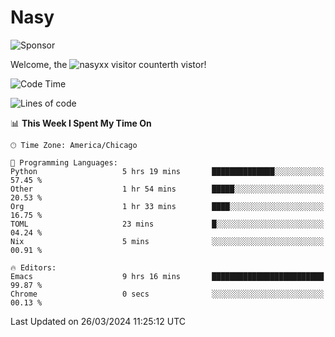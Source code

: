 # Nasy

<!--
<p align="center">
<img height="200" src="https://github-readme-stats.vercel.app/api?username=nasyxx&count_private=true&show_icons=true&theme=dracula&include_all_commits=true"/>
<img height="200" src="https://github-readme-stats.vercel.app/api/top-langs/?username=nasyxx&theme=dracula&hide=html,jupyter+notebook&count_private=true&show_icons=true"/>
</p>

  
----------------
-->

![Sponsor](https://img.shields.io/static/v1.svg?label=Sponsor&message=%E2%9D%A4&logo=GitHub&style=flat&color=pink)
 
Welcome, the ![nasyxx visitor counter](https://count.getloli.com/get/@nasyxx?theme=rule34)th vistor!
 
<!--START_SECTION:waka-->
![Code Time](http://img.shields.io/badge/Code%20Time-4%2C363%20hrs%2039%20mins-blue)

![Lines of code](https://img.shields.io/badge/From%20Hello%20World%20I%27ve%20Written-6.3%20million%20lines%20of%20code-blue)

📊 **This Week I Spent My Time On** 

```text
🕑︎ Time Zone: America/Chicago

💬 Programming Languages: 
Python                   5 hrs 19 mins       ██████████████░░░░░░░░░░░   57.45 % 
Other                    1 hr 54 mins        █████░░░░░░░░░░░░░░░░░░░░   20.53 % 
Org                      1 hr 33 mins        ████░░░░░░░░░░░░░░░░░░░░░   16.75 % 
TOML                     23 mins             █░░░░░░░░░░░░░░░░░░░░░░░░   04.24 % 
Nix                      5 mins              ░░░░░░░░░░░░░░░░░░░░░░░░░   00.91 % 

🔥 Editors: 
Emacs                    9 hrs 16 mins       █████████████████████████   99.87 % 
Chrome                   0 secs              ░░░░░░░░░░░░░░░░░░░░░░░░░   00.13 % 
```


 Last Updated on 26/03/2024 11:25:12 UTC
<!--END_SECTION:waka-->

<!-- ![visitors](https://visitor-badge.laobi.icu/badge?page_id=nasyxx.nasyxx) -->
